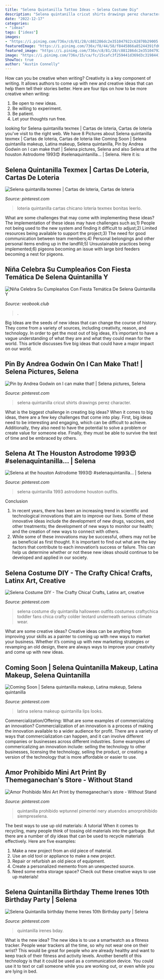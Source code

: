 ```yaml
---
title: "Selena Quintanilla Tattoo Ideas ~ Selena Costume Diy"
description: "Selena quintanilla cricut shirts drawings perez character"
date: "2022-12-17"
categories:
- "ideas"
tags: ["ideas"]
images:
- "https://i.pinimg.com/736x/c8/81/28/c881286dc2e351047922c62870b29005.jpg"
featuredImage: "https://i.pinimg.com/736x/f8/44/58/f8445866a85244391fd699a548408b75.jpg"
featured_image: "https://i.pinimg.com/736x/c8/81/28/c881286dc2e351047922c62870b29005.jpg"
image: "https://i.pinimg.com/736x/15/ca/fc/15cafc3f259441d369d3c3198441746b--selena-costume-fans.jpg"
ShowToc: true
author: "Austin Connelly"
---
```



How can you be creative when writing?
Creativity is a key component of writing. It allows authors to come up with new and creative ideas that can help them tell their stories better. Here are four tips on how to be more creative when writing:
1. Be open to new ideas.
2. Be willing to experiment.
3. Be patient.
4. Let your thoughts run free.

	

		
looking for Selena quintanilla texmex | Cartas de loteria, Cartas de loteria you've visit to the right web. We have 8 Pictures about Selena quintanilla texmex | Cartas de loteria, Cartas de loteria like Coming Soon | Selena quintanilla makeup, Latina makeup, Selena quintanilla, Pin by Andrea Godwin on I can make that! | Selena pictures, Selena and also Selena at the houston Astrodome 1993😍 #selenaquintanilla… | Selena. Here it is:
		
    
## Selena Quintanilla Texmex | Cartas De Loteria, Cartas De Loteria

<img loading=lazy src="https://i.pinimg.com/736x/65/4b/ad/654bad52704c4c5a27839ea16b9e759d.jpg" onerror="this.onerror=null;this.src='https://tse2.mm.bing.net/th?id=OIP.i9Q7cSC-VvNsbnFWZ37YLgHaLA&amp;pid=15.1';" alt="Selena quintanilla texmex | Cartas de loteria, Cartas de loteria">

_Source: pinterest.com_

>loteria quintanilla cartas chicano lotería texmex bonitas leerlo. 

	

What are some challenges that may come with implementing these ideas?
The implementation of these ideas may have challenges such as;1) People not being used to the new system and finding it difficult to adjust;2) Limited resources being available to support the project;3) The need for good communication between team members;4) Personal belongings and other personal items ending up in the landfill;5) Unsustainable practices being implemented;6) pigeons becoming an issue with large bird feeders becoming a nest for pigeons.

    
## Niña Celebra Su Cumpleaños Con Fiesta Temática De Selena Quintanilla Y

<img loading=lazy src="http://veobook.club/wp-content/uploads/2019/06/fiesta-5-707x1024.png" onerror="this.onerror=null;this.src='https://tse4.mm.bing.net/th?id=OIP.J18iLiWGdV9h-KB3EPSQxwHaKu&amp;pid=15.1';" alt="Niña Celebra Su Cumpleaños Con Fiesta Temática De Selena Quintanilla Y">

_Source: veobook.club_

>. 

	

Big Ideas are the seeds of new ideas that can change the course of history. They come from a variety of sources, including creativity, reason, and technology. In order to get the most out of big ideas, it’s important to have a vague understanding of what they are and what they could mean for the world. This article discusses five big ideas that could have a major impact on our world.

    
## Pin By Andrea Godwin On I Can Make That! | Selena Pictures, Selena

<img loading=lazy src="https://i.pinimg.com/736x/c0/ca/67/c0ca67f118254bab21e59c6f7e4241eb.jpg" onerror="this.onerror=null;this.src='https://tse1.mm.bing.net/th?id=OIP.4pIUwLa-4CHqk-hp74yNLgHaHa&amp;pid=15.1';" alt="Pin by Andrea Godwin on I can make that! | Selena pictures, Selena">

_Source: pinterest.com_

>selena quintanilla cricut shirts drawings perez character. 

	

What is the biggest challenge in creating big ideas?
When it comes to big ideas, there are a few key challenges that come into play. First, big ideas need to be interesting and engaging, which can be difficult to achieve. Additionally, they also need to have the potential to solve a problem or create value for someone else. Finally, they must be able to survive the test of time and be embraced by others.

    
## Selena At The Houston Astrodome 1993😍 #selenaquintanilla… | Selena

<img loading=lazy src="https://i.pinimg.com/736x/f8/44/58/f8445866a85244391fd699a548408b75.jpg" onerror="this.onerror=null;this.src='https://tse3.mm.bing.net/th?id=OIP.txcUeG6AQeKPTeycdmnaLQHaHa&amp;pid=15.1';" alt="Selena at the houston Astrodome 1993😍 #selenaquintanilla… | Selena">

_Source: pinterest.com_

>selena quintanilla 1993 astrodome houston outfits. 

	

Conclusion
1. In recent years, there has been an increasing trend in scientific and technological innovations that aim to improve our lives. Some of these innovative ideas include the development of new drugs, vaccines, and other treatments; the development of new ways to monitor our health; and the creation of new ways to connect with others.
2. While some of these innovations may be successful, others may not be as beneficial as first thought. It is important to find out what are the key factors that contribute to each innovation’s success or failure. This can help us determine whether or not these new ideas should continue to be developed and applied in our society.

    
## Selena Costume DIY - The Crafty Chica! Crafts, Latinx Art, Creative

<img loading=lazy src="https://i.pinimg.com/736x/15/ca/fc/15cafc3f259441d369d3c3198441746b--selena-costume-fans.jpg" onerror="this.onerror=null;this.src='https://tse4.mm.bing.net/th?id=OIP.gLKqQrtNstaY7NU2P5A6HQDIEs&amp;pid=15.1';" alt="Selena Costume DIY - The Crafty Chica! Crafts, Latinx art, creative">

_Source: pinterest.com_

>selena costume diy quintanilla halloween outfits costumes craftychica toddler fans chica crafty colder leotard underneath serious climate wear. 

	

What are some creative ideas?
Creative ideas can be anything from improving your skills as a painter to coming up with new ways to market your business. Whether it’s coming up with new marketing strategies or revamping an old design, there are always ways to improve your creativity and come up with new ideas.

    
## Coming Soon | Selena Quintanilla Makeup, Latina Makeup, Selena Quintanilla

<img loading=lazy src="https://i.pinimg.com/736x/e7/99/43/e79943f68a38f4ef1b37e1b1d31322d0.jpg" onerror="this.onerror=null;this.src='https://tse4.mm.bing.net/th?id=OIP.4bFZRdp4smhkNODfCBPDLAHaI-&amp;pid=15.1';" alt="Coming Soon | Selena quintanilla makeup, Latina makeup, Selena quintanilla">

_Source: pinterest.com_

>latina selena makeup quintanilla lips looks. 

	

Commercialization/Offering: What are some examples of commercializing an innovation?
Commercialization of an innovation is a process of making the innovation available to a wider audience for profit. There are a variety of ways that commercialization can happen, and it can involve different companies or businesses across different industries. Some examples of commericalizing an innovation include: selling the technology to other businesses, licensing the technology, selling the product, or creating a version of the technology that is more affordable or easier to use.

    
## Amor Prohibido Mini Art Print By Themeganechan&#039;s Store - Without Stand

<img loading=lazy src="https://i.pinimg.com/736x/c8/81/28/c881286dc2e351047922c62870b29005.jpg" onerror="this.onerror=null;this.src='https://tse3.mm.bing.net/th?id=OIP.wVDohwQVLKE6rD7TBc1W3wHaKj&amp;pid=15.1';" alt="Amor Prohibido Mini Art Print by themeganechan&#039;s store - Without Stand">

_Source: pinterest.com_

>quintanilla prohibido wptunnel pimentel nery atuendos amorprohibido siempreselena. 

	

The best ways to use up old materials: A tutorial
When it comes to recycling, many people think of tossing old materials into the garbage. But there are a number of diy ideas that can be used to recycle materials effectively. Here are five examples:
1. Make a new project from an old piece of material.
2. Use an old tool or appliance to make a new project.
3. Repair or refurbish an old piece of equipment. 
4. Create a personalized memento from an unexpected source.
5. Need some extra storage space? Check out these creative ways to use up materials!

    
## Selena Quintanilla Birthday Theme Irenes 10th Birthday Party | Selena

<img loading=lazy src="https://i.pinimg.com/originals/e3/24/62/e3246270b30f23af5f856647684083cc.jpg" onerror="this.onerror=null;this.src='https://tse2.mm.bing.net/th?id=OIP.QgZEW5B09GnVwvbis6SQjgHaFj&amp;pid=15.1';" alt="Selena Quintanilla birthday theme Irenes 10th Birthday party | Selena">

_Source: pinterest.com_

>quintanilla irenes bday. 

	

What is the new idea?
The new idea is to use a smartwatch as a fitness tracker. People wear trackers all the time, so why not wear one on their wrist? This would be great for people who are already healthy and want to keep track of their fitness and activity levels. Another benefit of this technology is that it could be used as a communication device. You could use it to text or call someone while you are working out, or even while you are lying in bed.

